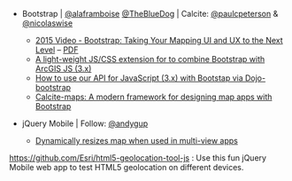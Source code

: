 * Bootstrap | [@alaframboise](https://github.com/alaframboise)  [@TheBlueDog](https://github.com/TheBlueDog) | Calcite: [@paulcpeterson](https://github.com/paulcpeterson) & [@nicolaswise](https://github.com/nicolaswise)

  * [2015 Video - Bootstrap: Taking Your Mapping UI and UX to the Next Level](http://video.esri.com/watch/4369/bootstrap-taking-your-mapping-ui-and-ux-to-the-next-level) – [PDF](http://proceedings.esri.com/library/userconf/devsummit15/papers/dev_int_154.pdf)
  * [A light-weight JS/CSS extension for to combine Bootstrap with ArcGIS JS (3.x) ](https://github.com/Esri/bootstrap-map-js)
  * [How to use our API for JavaScript (3.x) with Bootstap via Dojo-bootstrap](https://github.com/Esri/dojo-bootstrap-map-js)
  * [Calcite-maps: A modern framework for designing map apps with Bootstrap](https://github.com/Esri/calcite-maps)

* jQuery Mobile | Follow: [@andygup](https://github.com/andygup)
  * [Dynamically resizes map when used in multi-view apps](https://github.com/Esri/jquery-mobile-map-js)

https://github.com/Esri/html5-geolocation-tool-js : Use this fun jQuery Mobile web app to test HTML5 geolocation on different devices.
